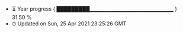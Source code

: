 - ⏳ Year progress { █████████▁▁▁▁▁▁▁▁▁▁▁▁▁▁▁▁▁▁▁▁▁ } 31.50 %
- ⏰ Updated on Sun, 25 Apr 2021 23:25:26 GMT

